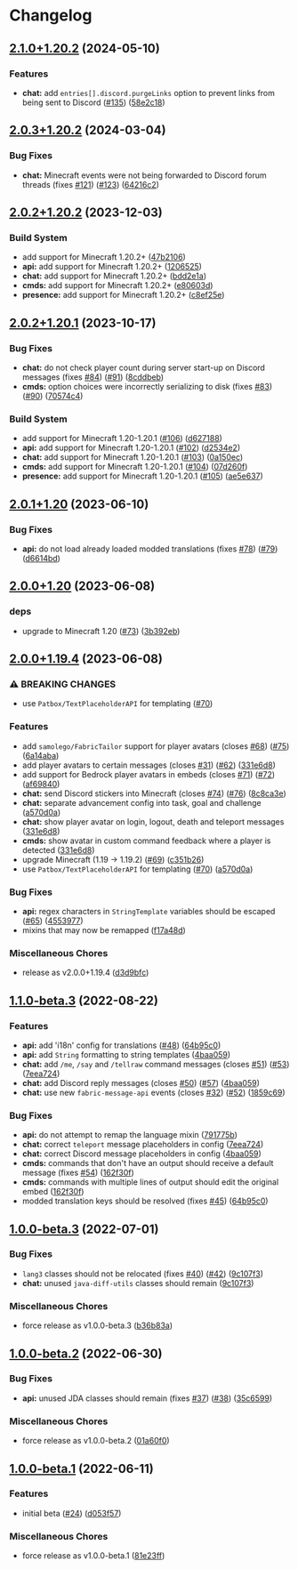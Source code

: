 # Changelog

## [2.1.0+1.20.2](https://github.com/axieum/minecord/compare/v2.0.3+1.20.2...v2.1.0+1.20.2) (2024-05-10)


### Features

* **chat:** add `entries[].discord.purgeLinks` option to prevent links from being sent to Discord ([#135](https://github.com/axieum/minecord/issues/135)) ([58e2c18](https://github.com/axieum/minecord/commit/58e2c18511409d9a3efe7671ab2bd71deef5c271))

## [2.0.3+1.20.2](https://github.com/axieum/minecord/compare/v2.0.2+1.20.2...v2.0.3+1.20.2) (2024-03-04)


### Bug Fixes

* **chat:** Minecraft events were not being forwarded to Discord forum threads (fixes [#121](https://github.com/axieum/minecord/issues/121)) ([#123](https://github.com/axieum/minecord/issues/123)) ([64216c2](https://github.com/axieum/minecord/commit/64216c222741bf437a96839f14b324cb2ef678dd))

## [2.0.2+1.20.2](https://github.com/axieum/minecord/compare/v2.0.2+1.20.1...v2.0.2+1.20.2) (2023-12-03)


### Build System

* add support for Minecraft 1.20.2+ ([47b2106](https://github.com/axieum/minecord/commit/47b2106057a5f11bc98d63c955a3dd9bb29bcbb6))
* **api:** add support for Minecraft 1.20.2+ ([1206525](https://github.com/axieum/minecord/commit/120652589dc23b488255c488ef071398130afbfe))
* **chat:** add support for Minecraft 1.20.2+ ([bdd2e1a](https://github.com/axieum/minecord/commit/bdd2e1a60d847840a9cfb7ba90a311d174d1cd97))
* **cmds:** add support for Minecraft 1.20.2+ ([e80603d](https://github.com/axieum/minecord/commit/e80603da89bb2c75018e3a682eea4d4177b2a4c9))
* **presence:** add support for Minecraft 1.20.2+ ([c8ef25e](https://github.com/axieum/minecord/commit/c8ef25e40ab2dbeab53a1b1d1962a9c33e03e159))

## [2.0.2+1.20.1](https://github.com/axieum/minecord/compare/v2.0.1+1.20...v2.0.2+1.20.1) (2023-10-17)


### Bug Fixes

* **chat:** do not check player count during server start-up on Discord messages (fixes [#84](https://github.com/axieum/minecord/issues/84)) ([#91](https://github.com/axieum/minecord/issues/91)) ([8cddbeb](https://github.com/axieum/minecord/commit/8cddbeb844f9d20d996dcc0137209e7198bdaa81))
* **cmds:** option choices were incorrectly serializing to disk (fixes [#83](https://github.com/axieum/minecord/issues/83)) ([#90](https://github.com/axieum/minecord/issues/90)) ([70574c4](https://github.com/axieum/minecord/commit/70574c4f87007c406a356b48b4718867538900f2))


### Build System

* add support for Minecraft 1.20-1.20.1 ([#106](https://github.com/axieum/minecord/issues/106)) ([d627188](https://github.com/axieum/minecord/commit/d627188bca981216d1dce5293073c2152be4d5c8))
* **api:** add support for Minecraft 1.20-1.20.1 ([#102](https://github.com/axieum/minecord/issues/102)) ([d2534e2](https://github.com/axieum/minecord/commit/d2534e2e8c7d1a3a107d8d54b9ec8f0cf4cdfc73))
* **chat:** add support for Minecraft 1.20-1.20.1 ([#103](https://github.com/axieum/minecord/issues/103)) ([0a150ec](https://github.com/axieum/minecord/commit/0a150ec64087422656db057697f09830257cbc7f))
* **cmds:** add support for Minecraft 1.20-1.20.1 ([#104](https://github.com/axieum/minecord/issues/104)) ([07d260f](https://github.com/axieum/minecord/commit/07d260fe7210f228b0ed4061589c2cb28441ff7d))
* **presence:** add support for Minecraft 1.20-1.20.1 ([#105](https://github.com/axieum/minecord/issues/105)) ([ae5e637](https://github.com/axieum/minecord/commit/ae5e6371c01bca8d4b2bbfb521ca90000202dd79))

## [2.0.1+1.20](https://github.com/axieum/minecord/compare/v2.0.0+1.20...v2.0.1+1.20) (2023-06-10)


### Bug Fixes

* **api:** do not load already loaded modded translations (fixes [#78](https://github.com/axieum/minecord/issues/78)) ([#79](https://github.com/axieum/minecord/issues/79)) ([d6614bd](https://github.com/axieum/minecord/commit/d6614bd191f266007f1be0cf8cedee26f23ee711))

## [2.0.0+1.20](https://github.com/axieum/minecord/compare/v2.0.0+1.19.4...v2.0.0+1.20) (2023-06-08)


### deps

* upgrade to Minecraft 1.20 ([#73](https://github.com/axieum/minecord/issues/73)) ([3b392eb](https://github.com/axieum/minecord/commit/3b392eb8d7776ab3cc0384b62c1aeb50c90308a9))

## [2.0.0+1.19.4](https://github.com/axieum/minecord/compare/v1.1.0-beta.3...v2.0.0+1.19.4) (2023-06-08)


### ⚠ BREAKING CHANGES

* use `Patbox/TextPlaceholderAPI` for templating ([#70](https://github.com/axieum/minecord/issues/70))

### Features

* add `samolego/FabricTailor` support for player avatars (closes [#68](https://github.com/axieum/minecord/issues/68)) ([#75](https://github.com/axieum/minecord/issues/75)) ([6a14aba](https://github.com/axieum/minecord/commit/6a14abafc15c69d2cf650654858d9bf7e57f5877))
* add player avatars to certain messages (closes [#31](https://github.com/axieum/minecord/issues/31)) ([#62](https://github.com/axieum/minecord/issues/62)) ([331e6d8](https://github.com/axieum/minecord/commit/331e6d839dd1d60424d9d13976fd9c525bc32541))
* add support for Bedrock player avatars in embeds (closes [#71](https://github.com/axieum/minecord/issues/71)) ([#72](https://github.com/axieum/minecord/issues/72)) ([af69840](https://github.com/axieum/minecord/commit/af69840f2c2fa7e568459aa6063ee716a719a04f))
* **chat:** send Discord stickers into Minecraft (closes [#74](https://github.com/axieum/minecord/issues/74)) ([#76](https://github.com/axieum/minecord/issues/76)) ([8c8ca3e](https://github.com/axieum/minecord/commit/8c8ca3ef30511260c7b319d71017ed7ad5584546))
* **chat:** separate advancement config into task, goal and challenge ([a570d0a](https://github.com/axieum/minecord/commit/a570d0a2fde10a012224c8cab16b7448b2967a1d))
* **chat:** show player avatar on login, logout, death and teleport messages ([331e6d8](https://github.com/axieum/minecord/commit/331e6d839dd1d60424d9d13976fd9c525bc32541))
* **cmds:** show avatar in custom command feedback where a player is detected ([331e6d8](https://github.com/axieum/minecord/commit/331e6d839dd1d60424d9d13976fd9c525bc32541))
* upgrade Minecraft (1.19 -&gt; 1.19.2) ([#69](https://github.com/axieum/minecord/issues/69)) ([c351b26](https://github.com/axieum/minecord/commit/c351b2682cf67e6c02901643e052960f0a5856bd))
* use `Patbox/TextPlaceholderAPI` for templating ([#70](https://github.com/axieum/minecord/issues/70)) ([a570d0a](https://github.com/axieum/minecord/commit/a570d0a2fde10a012224c8cab16b7448b2967a1d))


### Bug Fixes

* **api:** regex characters in `StringTemplate` variables should be escaped ([#65](https://github.com/axieum/minecord/issues/65)) ([4553977](https://github.com/axieum/minecord/commit/45539770ccdd15164d481a0132c6f01db467823a))
* mixins that may now be remapped ([f17a48d](https://github.com/axieum/minecord/commit/f17a48d816a617ae37fc05159835527f2541f537))


### Miscellaneous Chores

* release as v2.0.0+1.19.4 ([d3d9bfc](https://github.com/axieum/minecord/commit/d3d9bfc1c030ee7da967adc23b02bc5da980c690))

## [1.1.0-beta.3](https://github.com/axieum/minecord/compare/v1.0.0-beta.3...v1.1.0-beta.3) (2022-08-22)


### Features

* **api:** add 'i18n' config for translations ([#48](https://github.com/axieum/minecord/issues/48)) ([64b95c0](https://github.com/axieum/minecord/commit/64b95c018cf041392e96c2cbde111df5e34ae1e0))
* **api:** add `String` formatting to string templates ([4baa059](https://github.com/axieum/minecord/commit/4baa05986911815d36129f59e9a538ef9c3fed0f))
* **chat:** add `/me`, `/say` and `/tellraw` command messages (closes [#51](https://github.com/axieum/minecord/issues/51)) ([#53](https://github.com/axieum/minecord/issues/53)) ([7eea724](https://github.com/axieum/minecord/commit/7eea724576532bdedc601590cb7a1c1609e0a8b1))
* **chat:** add Discord reply messages (closes [#50](https://github.com/axieum/minecord/issues/50)) ([#57](https://github.com/axieum/minecord/issues/57)) ([4baa059](https://github.com/axieum/minecord/commit/4baa05986911815d36129f59e9a538ef9c3fed0f))
* **chat:** use new `fabric-message-api` events (closes [#32](https://github.com/axieum/minecord/issues/32)) ([#52](https://github.com/axieum/minecord/issues/52)) ([1859c69](https://github.com/axieum/minecord/commit/1859c695c02640e945fb7786b0a3f774d2de5cb7))


### Bug Fixes

* **api:** do not attempt to remap the language mixin ([791775b](https://github.com/axieum/minecord/commit/791775b14dc1565b636e45bf164905aac36de948))
* **chat:** correct `teleport` message placeholders in config ([7eea724](https://github.com/axieum/minecord/commit/7eea724576532bdedc601590cb7a1c1609e0a8b1))
* **chat:** correct Discord message placeholders in config ([4baa059](https://github.com/axieum/minecord/commit/4baa05986911815d36129f59e9a538ef9c3fed0f))
* **cmds:** commands that don't have an output should receive a default message (fixes [#54](https://github.com/axieum/minecord/issues/54)) ([162f30f](https://github.com/axieum/minecord/commit/162f30f95c79882a6137089bb1f545a9ad80d786))
* **cmds:** commands with multiple lines of output should edit the original embed ([162f30f](https://github.com/axieum/minecord/commit/162f30f95c79882a6137089bb1f545a9ad80d786))
* modded translation keys should be resolved (fixes [#45](https://github.com/axieum/minecord/issues/45)) ([64b95c0](https://github.com/axieum/minecord/commit/64b95c018cf041392e96c2cbde111df5e34ae1e0))

## [1.0.0-beta.3](https://github.com/axieum/minecord/compare/v1.0.0-beta.2...v1.0.0-beta.3) (2022-07-01)


### Bug Fixes

* `lang3` classes should not be relocated (fixes [#40](https://github.com/axieum/minecord/issues/40)) ([#42](https://github.com/axieum/minecord/issues/42)) ([9c107f3](https://github.com/axieum/minecord/commit/9c107f32d5e5566a96ce2d8c05d2e9e8ff7ea0f5))
* **chat:** unused `java-diff-utils` classes should remain ([9c107f3](https://github.com/axieum/minecord/commit/9c107f32d5e5566a96ce2d8c05d2e9e8ff7ea0f5))


### Miscellaneous Chores

* force release as v1.0.0-beta.3 ([b36b83a](https://github.com/axieum/minecord/commit/b36b83a64e8d5d78b27d58dab932d55f7937e1f8))

## [1.0.0-beta.2](https://github.com/axieum/minecord/compare/v1.0.0-beta.1...v1.0.0-beta.2) (2022-06-30)


### Bug Fixes

* **api:** unused JDA classes should remain (fixes [#37](https://github.com/axieum/minecord/issues/37)) ([#38](https://github.com/axieum/minecord/issues/38)) ([35c6599](https://github.com/axieum/minecord/commit/35c6599ecb299639eae41cad2a0eb62086dc2b22))


### Miscellaneous Chores

* force release as v1.0.0-beta.2 ([01a60f0](https://github.com/axieum/minecord/commit/01a60f027e376acc5baa098f80188426487e9dc4))

## [1.0.0-beta.1](https://github.com/axieum/minecord/compare/v1.0.0-alpha.1...v1.0.0-beta.1) (2022-06-11)


### Features

* initial beta ([#24](https://github.com/axieum/minecord/issues/24)) ([d053f57](https://github.com/axieum/minecord/commit/d053f579fd80b90b2d954f86f1611bc92d63ce7d))


### Miscellaneous Chores

* force release as v1.0.0-beta.1 ([81e23ff](https://github.com/axieum/minecord/commit/81e23ff11d404b1acf4073628320d82200de583c))
